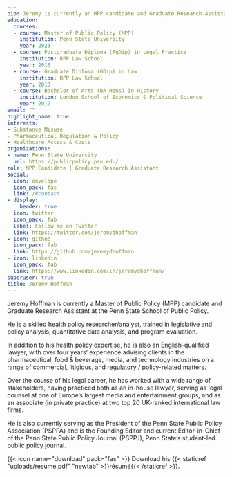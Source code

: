 ```yaml
---
bio: Jeremy is currently an MPP candidate and Graduate Research Assistant at the Penn State School of Public Policy. He is also an English-qualified attorney, and previously practiced as an intellectual property lawyer in the UK. His policy interests include substance misuse (in particular, the misuse of prescription opioids), pharmaceutical policy & regulation, and healthcare access & costs.
education:
  courses:
  - course: Master of Public Policy (MPP)
    institution: Penn State University
    year: 2023
  - course: Postgraduate Diploma (PgDip) in Legal Practice
    institution: BPP Law School
    year: 2015
  - course: Graduate Diploma (GDip) in Law
    institution: BPP Law School
    year: 2013
  - course: Bachelor of Arts (BA Hons) in History
    institution: London School of Economics & Political Science
    year: 2012    
email: ""
highlight_name: true
interests:
- Substance Misuse
- Pharmaceutical Regulation & Policy
- Healthcare Access & Costs
organizations:
- name: Penn State University
  url: https://publicpolicy.psu.edu/
role: MPP Candidate | Graduate Research Assistant
social:
- icon: envelope
  icon_pack: fas
  link: /#contact
- display:
    header: true
  icon: twitter
  icon_pack: fab
  label: Follow me on Twitter
  link: https://twitter.com/jeremydhoffman
- icon: github
  icon_pack: fab
  link: https://github.com/jeremydhoffman
- icon: linkedin
  icon_pack: fab
  link: https://www.linkedin.com/in/jeremydhoffman/
superuser: true
title: Jeremy Hoffman
---
```


Jeremy Hoffman is currently a Master of Public Policy (MPP) candidate and Graduate Research Assistant at the Penn State School of Public Policy.

He is a skilled health policy researcher/analyst, trained in legislative and policy analysis, quantitative data analysis, and program evaluation.

In addition to his health policy expertise, he is also an English-qualified lawyer, with over four years’ experience advising clients in the pharmaceutical, food & beverage, media, and technology industries on a range of commercial, litigious, and regulatory / policy-related matters.

Over the course of his legal career, he has worked with a wide range of stakeholders, having practiced both as an in-house lawyer, serving as legal counsel at one of Europe’s largest media and entertainment groups, and as an associate (in private practice) at two top 20 UK-ranked international law firms.

He is also currently serving as the President of the Penn State Public Policy Association (PSPPA) and is the Founding Editor and current Editor-in-Chief of the Penn State Public Policy Journal (PSPPJ), Penn State’s student-led public policy journal.

{{< icon name="download" pack="fas" >}} Download his {{< staticref "uploads/resume.pdf" "newtab" >}}résumé{{< /staticref >}}.
